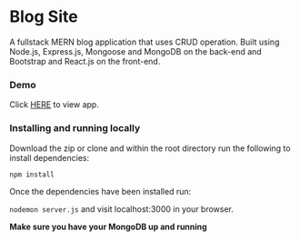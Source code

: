 # Blog Site

A fullstack MERN blog application that uses CRUD operation. Built using Node.js, Express.js, Mongoose and MongoDB on the back-end and Bootstrap and React.js  on the front-end.

### Demo

Click [HERE](https://protected-garden-31419.herokuapp.com/frontend) to view app.

### Installing and running locally
Download the zip or clone and within the root directory run the following to install dependencies:

`npm install`

Once the dependencies have been installed run:

`nodemon server.js` and visit localhost:3000 in your browser.

**Make sure you have your MongoDB up and running**
